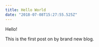 ```yaml
---
title: Hello World
date: "2018-07-08T15:27:55.525Z"
---
```


Hello!

This is the first post on by brand new blog.
